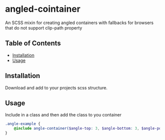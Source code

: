 # angled-cointainer
An SCSS mixin for creating angled containers with fallbacks for browsers that do not support clip-path property

## Table of Contents

- [Installation](#installation)
- [Usage](#usage)

## Installation
Download and add to your projects scss structure.

## Usage
Include in a class and then add the class to you container

```scss
.angle-example {
	@include angle-container($angle-top: 3, $angle-bottom: 3, $angle-position-y: 'both', $angle-position-x: 'right');
}
```


